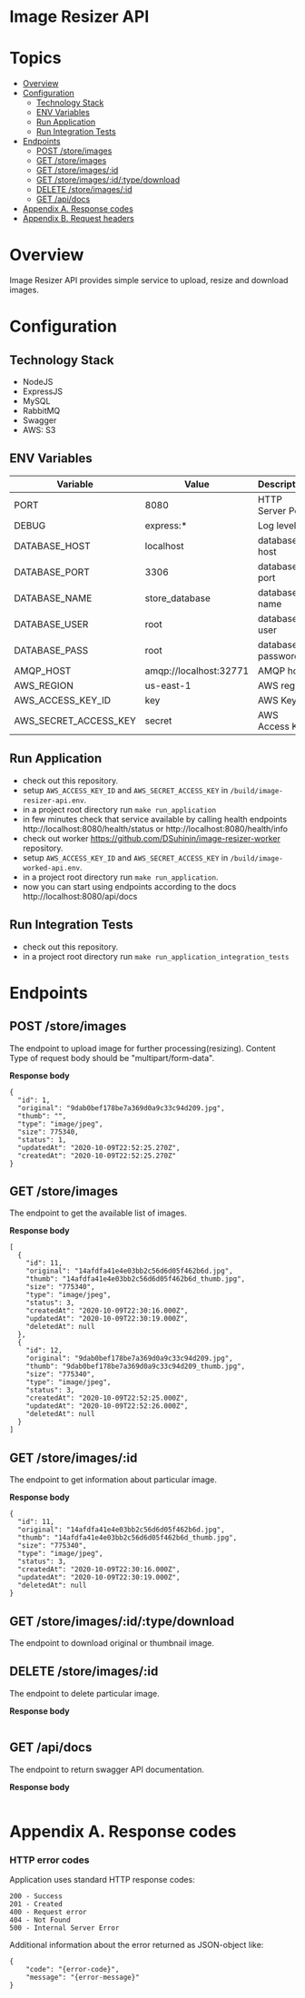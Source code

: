 # Image Resizer API

# Topics
* [Overview](#overview)
* [Configuration](#configuration)
    * [Technology Stack](#technology-stack)
    * [ENV Variables](#env-variables)
    * [Run Application](#run-application)
    * [Run Integration Tests](#run-integration-tests)
* [Endpoints](#endpoints) 
    * [POST /store/images](#post-storeimages)
    * [GET /store/images](#get-storeimages)
    * [GET /store/images/:id](#get-imagesid)
    * [GET /store/images/:id/:type/download](#get-storeimagesiddownload)
    * [DELETE /store/images/:id](#delete-storeimagesid)
    * [GET /api/docs](#get-apidocs)
* [Appendix A. Response codes](#appendix-a-response-codes)
* [Appendix B. Request headers](#appendix-b-request-headers)

# Overview
Image Resizer API provides simple service to upload, resize and download images.

# Configuration
## Technology Stack
- NodeJS
- ExpressJS
- MySQL
- RabbitMQ
- Swagger
- AWS: S3

## ENV Variables
| Variable	            | Value                     |   Description	        |
|---	                |---	                    |---	                |
|PORT   	            | 8080 	                    |   HTTP Server Port	|
|DEBUG   	            | express:*   	            |   Log level	        |
|DATABASE_HOST   	    | localhost  	            |   database host	    |
|DATABASE_PORT   	    | 3306  	                |   database port	    |
|DATABASE_NAME   	    | store_database  	        |   database name	    |
|DATABASE_USER   	    | root  	                |   database user	    |
|DATABASE_PASS   	    | root  	                |   database password	|
|AMQP_HOST   	        | amqp://localhost:32771   	|   AMQP host	        |
|AWS_REGION   	        | us-east-1  	            |   AWS region	        |
|AWS_ACCESS_KEY_ID   	| key  	                    |   AWS Key ID	        |
|AWS_SECRET_ACCESS_KEY  | secret   	                |   AWS Access Key	    |

## Run Application
- check out this repository.
- setup `AWS_ACCESS_KEY_ID` and `AWS_SECRET_ACCESS_KEY` in `/build/image-resizer-api.env`.
- in a project root directory run `make run_application`
- in few minutes check that service available by calling health endpoints 
http://localhost:8080/health/status or http://localhost:8080/health/info
- check out worker https://github.com/DSuhinin/image-resizer-worker repository.
- setup `AWS_ACCESS_KEY_ID` and `AWS_SECRET_ACCESS_KEY` in `/build/image-worked-api.env`.
- in a project root directory run `make run_application`.
- now you can start using endpoints according to the docs http://localhost:8080/api/docs

## Run Integration Tests
- check out this repository.
- in a project root directory run `make run_application_integration_tests`

# Endpoints
## POST /store/images
The endpoint to upload image for further processing(resizing). Content Type of request body should be "multipart/form-data".
 
**Response body**
```
{
  "id": 1,
  "original": "9dab0bef178be7a369d0a9c33c94d209.jpg",
  "thumb": "",
  "type": "image/jpeg",
  "size": 775340,
  "status": 1,
  "updatedAt": "2020-10-09T22:52:25.270Z",
  "createdAt": "2020-10-09T22:52:25.270Z"
}
```

## GET /store/images
The endpoint to get the available list of images.

**Response body**
```
[
  {
    "id": 11,
    "original": "14afdfa41e4e03bb2c56d6d05f462b6d.jpg",
    "thumb": "14afdfa41e4e03bb2c56d6d05f462b6d_thumb.jpg",
    "size": "775340",
    "type": "image/jpeg",
    "status": 3,
    "createdAt": "2020-10-09T22:30:16.000Z",
    "updatedAt": "2020-10-09T22:30:19.000Z",
    "deletedAt": null
  },
  {
    "id": 12,
    "original": "9dab0bef178be7a369d0a9c33c94d209.jpg",
    "thumb": "9dab0bef178be7a369d0a9c33c94d209_thumb.jpg",
    "size": "775340",
    "type": "image/jpeg",
    "status": 3,
    "createdAt": "2020-10-09T22:52:25.000Z",
    "updatedAt": "2020-10-09T22:52:26.000Z",
    "deletedAt": null
  }
]
```

## GET /store/images/:id
The endpoint to get information about particular image.

**Response body**
```
{
  "id": 11,
  "original": "14afdfa41e4e03bb2c56d6d05f462b6d.jpg",
  "thumb": "14afdfa41e4e03bb2c56d6d05f462b6d_thumb.jpg",
  "size": "775340",
  "type": "image/jpeg",
  "status": 3,
  "createdAt": "2020-10-09T22:30:16.000Z",
  "updatedAt": "2020-10-09T22:30:19.000Z",
  "deletedAt": null
}
```

## GET /store/images/:id/:type/download
The endpoint to download original or thumbnail image.

## DELETE /store/images/:id
The endpoint to delete particular image.

**Response body**
```
```

## GET /api/docs
The endpoint to return swagger API documentation.

**Response body**
```
```

# Appendix A. Response codes

### HTTP error codes

Application uses standard HTTP response codes:
```
200 - Success
201 - Created
400 - Request error
404 - Not Found
500 - Internal Server Error
```

Additional information about the error returned as JSON-object like:
```
{
    "code": "{error-code}",
    "message": "{error-message}"
}
```
